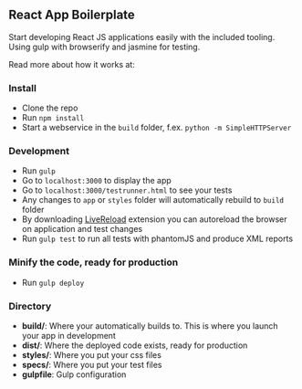 ## React App Boilerplate

Start developing React JS applications easily with the included tooling. Using gulp with browserify and jasmine for testing.

Read more about how it works at: []()

### Install

* Clone the repo
* Run `npm install`
* Start a webservice in the `build` folder, f.ex. `python -m SimpleHTTPServer`

### Development
* Run `gulp`
* Go to `localhost:3000` to display the app
* Go to `localhost:3000/testrunner.html` to see your tests
* Any changes to `app` or `styles` folder will automatically rebuild to `build` folder
* By downloading [LiveReload](https://chrome.google.com/webstore/detail/livereload/jnihajbhpnppcggbcgedagnkighmdlei) extension you can autoreload the browser on application and test changes
* Run `gulp test` to run all tests with phantomJS and produce XML reports

### Minify the code, ready for production
* Run `gulp deploy`

### Directory
* **build/**: Where your automatically builds to. This is where you launch your app in development
* **dist/**: Where the deployed code exists, ready for production
* **styles/**: Where you put your css files
* **specs/**: Where you put your test files
* **gulpfile**: Gulp configuration
